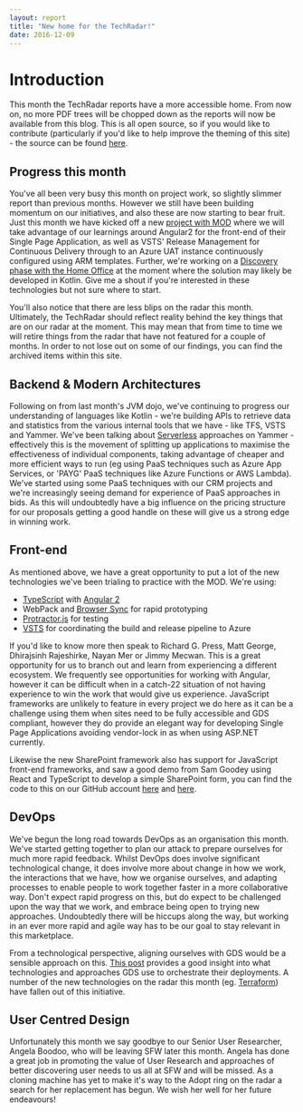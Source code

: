 ```yaml
---
layout: report
title: "New home for the TechRadar!"
date: 2016-12-09
---
```


Introduction
============

This month the TechRadar reports have a more accessible home. From now on, no more PDF trees will be chopped down as the reports will now be available from this blog. This is all open source, so if you would like to contribute (particularly if you'd like to help improve the theming of this site) - the source can be found [here](https://github.com/SFWLtd/techradar).

Progress this month
-------------------

You've all been very busy this month on project work, so slightly slimmer report than previous months. However we still have been building momentum on our initiatives, and also these are now starting to bear fruit. Just this month we have kicked off a new [project with MOD](http://project-radiator-angular.azurewebsites.net/project/MOD01) where we will take advantage of our learnings around Angular2 for the front-end of their Single Page Application, as well as VSTS' Release Management for Continuous Delivery through to an Azure UAT instance continuously configured using ARM templates. Further, we're working on a [Discovery phase with the Home Office](http://project-radiator-angular.azurewebsites.net/project/HOM67) at the moment where the solution may likely be developed in Kotlin. Give me a shout if you're interested in these technologies but not sure where to start.

You'll also notice that there are less blips on the radar this month. Ultimately, the TechRadar should reflect reality behind the key things that are on our radar at the moment. This may mean that from time to time we will retire things from the radar that have not featured for a couple of months. In order to not lose out on some of our findings, you can find the archived items within this site. 

Backend & Modern Architectures
------------------------------

Following on from last month's JVM dojo, we've continuing to progress our understanding of languages like Kotlin - we're building APIs to retrieve data and statistics from the various internal tools that we have - like TFS, VSTS and Yammer. 
We've been talking about [Serverless](https://www.yammer.com/sfwltd.co.uk/topics/18568185) approaches on Yammer - effectively this is the movement of splitting up applications to maximise the effectiveness of individual components, taking advantage of cheaper and more efficient ways to run (eg using PaaS techniques such as Azure App Services, or 'PAYG' PaaS techniques like Azure Functions or AWS Lambda). We've started using some PaaS techniques with our CRM projects and we're increasingly seeing demand for experience of PaaS approaches in bids. As this will undoubtedly have a big influence on the pricing structure for our proposals getting a good handle on these will give us a strong edge in winning work.

Front-end
---------

As mentioned above, we have a great opportunity to put a lot of the new technologies we've been trialing to practice with the MOD. We're using:

* [TypeScript]({{site.baseurl}}/typescript) with [Angular 2]({{site.baseurl}}/angular2)
* WebPack and [Browser Sync]({{site.baseurl}}/browser-sync) for rapid prototyping
* [Protractor.js]({{site.baseurl}}/protractor) for testing
* [VSTS]({{site.baseurl}}/vsts)  for coordinating the build and release pipeline to Azure

If you'd like to know more then speak to Richard G. Press, Matt George, Dhirajsinh Rajeshirke, Nayan Mer or Jimmy Mecwan. This is a great opportunity for us to branch out and learn from experiencing a different ecosystem. We frequently see opportunities for working with Angular, however it can be difficult when in a catch-22 situation of not having experience to win the work that would give us experience. JavaScript frameworks are unlikely to feature in every project we do here as it can be a challenge using them when sites need to be fully accessible and GDS compliant, however they do provide an elegant way for developing Single Page Applications avoiding vendor-lock in as when using ASP.NET currently.

Likewise the new SharePoint framework also has support for JavaScript front-end frameworks, and saw a good demo from Sam Goodey using React and TypeScript to develop a simple SharePoint form, you can find the code to this on our GitHub account [here](https://github.com/SFWLtd/SPFx-Bid-Response-New-Organisation-Web-Part) and [here](https://github.com/SFWLtd/SPFx-Bid-Response-Web-Part).

DevOps
------

We've begun the long road towards DevOps as an organisation this month. We've started getting together to plan our attack to prepare ourselves for much more rapid feedback. Whilst DevOps does involve significant technological change, it does involve more about change in how we work, the interactions that we have, how we organise ourselves, and adapting processes to enable people to work together faster in a more collaborative way. Don't expect rapid progress on this, but do expect to be challenged upon the way that we work, and embrace being open to trying new approaches. Undoubtedly there will be hiccups along the way, but working in an ever more rapid and agile way has to be our goal to stay relevant in this marketplace.

From a technological perspective, aligning ourselves with GDS would be a sensible approach on this. [This post](https://gdstechnology.blog.gov.uk/2016/07/20/how-our-government-paas-team-solved-an-aws-packet-mystery/#comment-54625) provides a good insight into what technologies and approaches GDS use to orchestrate their deployments. A number of the new technologies on the radar this month (eg. [Terraform](https://www.terraform.io/)) have fallen out of this initiative.

User Centred Design
-------------------

Unfortunately this month we say goodbye to our Senior User Researcher, Angela Boodoo, who will be leaving SFW later this month. Angela has done a great job in promoting the value of User Research and approaches of better discovering user needs to us all at SFW and will be missed. As a cloning machine has yet to make it's way to the Adopt ring on the radar a search for her replacement has begun. We wish her well for her future endeavours!